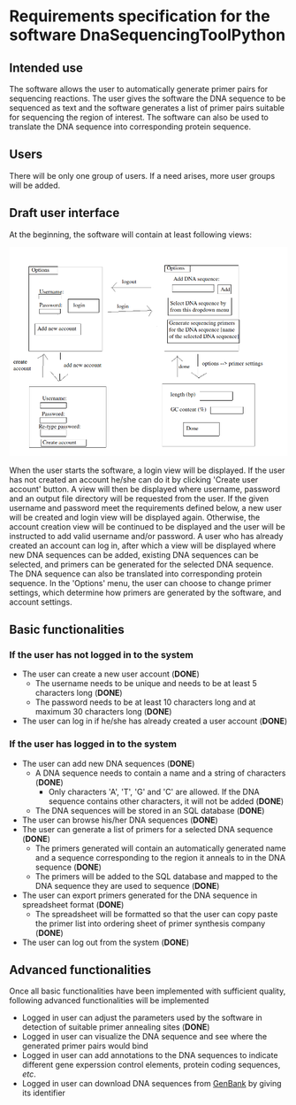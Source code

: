 # Requirements specification for the software DnaSequencingToolPython

## Intended use
The software allows the user to automatically generate primer pairs for sequencing reactions. The user gives the software the DNA sequence to be sequenced as text and the software generates a list of primer pairs suitable for sequencing the region of interest. The software can also be used to translate the DNA sequence into corresponding protein sequence.

## Users
There will be only one group of users. If a need arises, more user groups will be added.

## Draft user interface
At the beginning, the software will contain at least following views:

![image](https://github.com/MattiKannisto/ot-harjoitustyo/blob/master/dokumentaatio/dna_sequencing_tool_python_user_interface_draft)

When the user starts the software, a login view will be displayed. If the user has not created an account he/she can do it by clicking 'Create user account' button. A view will then be displayed where username, password and an output file directory will be requested from the user. If the given username and password meet the requirements defined below, a new user will be created and login view will be displayed again. Otherwise, the account creation view will be continued to be displayed and the user will be instructed to add valid username and/or password. A user who has already created an account can log in, after which a view will be displayed where new DNA sequences can be added, existing DNA sequences can be selected, and primers can be generated for the selected DNA sequence. The DNA sequence can also be translated into corresponding protein sequence. In the 'Options' menu, the user can choose to change primer settings, which determine how primers are generated by the software, and account settings.

## Basic functionalities
### If the user has not logged in to the system
- The user can create a new user account (**DONE**)
  - The username needs to be unique and needs to be at least 5 characters long (**DONE**)
  - The password needs to be at least 10 characters long and at maximum 30 characters long (**DONE**)
- The user can log in if he/she has already created a user account (**DONE**)

### If the user has logged in to the system
- The user can add new DNA sequences (**DONE**)
  - A DNA sequence needs to contain a name and a string of characters (**DONE**)
    - Only characters 'A', 'T', 'G' and 'C' are allowed. If the DNA sequence contains other characters, it will not be added (**DONE**)
  - The DNA sequences will be stored in an SQL database (**DONE**)
- The user can browse his/her DNA sequences (**DONE**)
- The user can generate a list of primers for a selected DNA sequence (**DONE**)
  - The primers generated will contain an automatically generated name and a sequence corresponding to the region it anneals to in the DNA sequence (**DONE**)
  - The primers will be added to the SQL database and mapped to the DNA sequence they are used to sequence (**DONE**)
- The user can export primers generated for the DNA sequence in spreadsheet format (**DONE**)
  - The spreadsheet will be formatted so that the user can copy paste the primer list into ordering sheet of primer synthesis company (**DONE**)
- The user can log out from the system (**DONE**)

## Advanced functionalities
Once all basic functionalities have been implemented with sufficient quality, following advanced functionalities will be implemented
- Logged in user can adjust the parameters used by the software in detection of suitable primer annealing sites (**DONE**)
- Logged in user can visualize the DNA sequence and see where the generated primer pairs would bind
- Logged in user can add annotations to the DNA sequences to indicate different gene experssion control elements, protein coding sequences, *etc*.
- Logged in user can download DNA sequences from [GenBank](https://www.ncbi.nlm.nih.gov/genbank/) by giving its identifier
